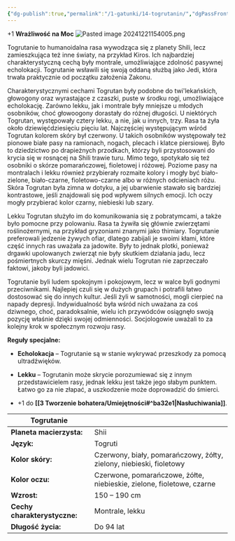 ```yaml
---
{"dg-publish":true,"permalink":"/1-gatunki/14-togrutanin/","dgPassFrontmatter":true}
---
```


+1 **Wrażliwość na Moc**
![Pasted image 20241221154005.png](/img/user/6%20Obrazy/Pasted%20image%2020241221154005.png)

Togrutanie to humanoidalna rasa wywodząca się z planety Shili, lecz zamieszkująca też inne światy, na przykład Kiros. Ich najbardziej charakterystyczną cechą były montrale, umożliwiające zdolność pasywnej echolokacji. Togrutanie wsławili się swoją oddaną służbą jako Jedi, która trwała praktycznie od początku założenia Zakonu.

Charakterystycznymi cechami Togrutan były podobne do twi'lekańskich, głowogony oraz wyrastające z czaszki, puste w środku rogi, umożliwiające echolokację. Zarówno lekku, jak i montrale były mniejsze u młodych osobników, choć głowoogony dorastały do różnej długości. U niektórych Togrutan, występowały cztery lekku, a nie, jak u innych, trzy. Rasa ta żyła około dziewięćdziesięciu pięciu lat. Najczęściej występującym wśród Togrutan kolorem skóry był czerwony. U takich osobników występowały też pionowe białe pasy na ramionach, nogach, plecach i klatce piersiowej. Było to dziedzictwo po drapieżnych przodkach, którzy byli przystosowani do krycia się w rosnącej na Shili trawie turu. Mimo tego, spotykało się też osobniki o skórze pomarańczowej, fioletowej i różowej. Poziome pasy na montralach i lekku również przybierały rozmaite kolory i mogły być biało-zielone, biało-czarne, fioletowo-czarne albo w różnych odcieniach różu. Skóra Togrutan była zimna w dotyku, a jej ubarwienie stawało się bardziej kontrastowe, jeśli znajdowali się pod wpływem silnych emocji. Ich oczy mogły przybierać kolor czarny, niebieski lub szary.

Lekku Togrutan służyło im do komunikowania się z pobratymcami, a także było pomocne przy polowaniu. Rasa ta żywiła się głównie zwierzętami roślinożernymi, na przykład gryzoniami znanymi jako thimiary. Togrutanie preferowali jedzenie żywych ofiar, dlatego zabijali je swoimi kłami, które część innych ras uważała za jadowite. Były to jednak plotki, ponieważ drgawki upolowanych zwierząt nie były skutkiem działania jadu, lecz pośmiertnych skurczy mięśni. Jednak wielu Togrutan nie zaprzeczało faktowi, jakoby byli jadowici.

Togrutanie byli ludem spokojnym i pokojowym, lecz w walce byli godnymi przeciwnikami. Najlepiej czuli się w dużych grupach i potrafili łatwo dostosować się do innych kultur. Jeśli żyli w samotności, mogli cierpieć na napady depresji. Indywidualność była wśród nich uważana za coś dziwnego, choć, paradoksalnie, wielu ich przywódców osiągnęło swoją pozycję właśnie dzięki swojej odmienności. Socjologowie uważali to za kolejny krok w społecznym rozwoju rasy.

**Reguły specjalne:**

- **Echolokacja** – Togrutanie są w stanie wykrywać przeszkody za pomocą ultradźwięków.

- **Lekku** – Togrutanin może skrycie porozumiewać się z innym przedstawicielem rasy, jednak lekku jest także jego słabym punktem. Łatwo go za nie złapać, a uszkodzenie może doprowadzić do śmierci.

- +1 do **[[3 Tworzenie bohatera/Umiejętności#^ba32e1\|Nasłuchiwania]]**.

| **Togrutanie**               |                                                                       |
| ---------------------------- | --------------------------------------------------------------------- |
| **Planeta macierzysta:**     | Shii                                                                  |
| **Język:**                   | Togruti                                                               |
| **Kolor skóry:**             | Czerwony, biały, pomarańczowy, żółty, zielony, niebieski, fioletowy   |
| **Kolor oczu:**              | Czerwone, pomarańczowe, żółte, niebieskie, zielone, fioletowe, czarne |
| **Wzrost:**                  | 150 – 190 cm                                                          |
| **Cechy charakterystyczne:** | Montrale, lekku                                                       |
| **Długość życia:**           | Do 94 lat                                                             |